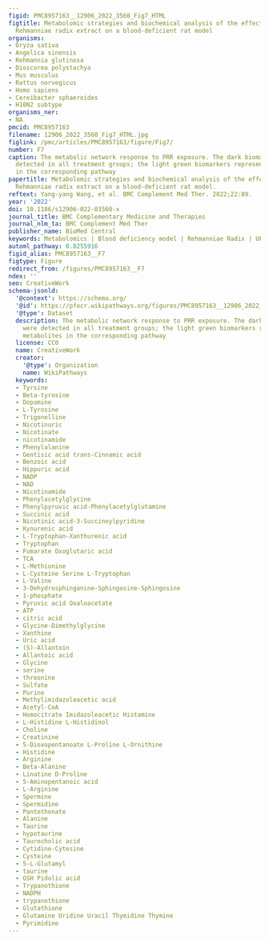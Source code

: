 ```yaml
---
figid: PMC8957163__12906_2022_3560_Fig7_HTML
figtitle: Metabolomic strategies and biochemical analysis of the effect of processed
  Rehmanniae radix extract on a blood-deficient rat model
organisms:
- Oryza sativa
- Angelica sinensis
- Rehmannia glutinosa
- Dioscorea polystachya
- Mus musculus
- Rattus norvegicus
- Homo sapiens
- Cereibacter sphaeroides
- H10N2 subtype
organisms_ner:
- NA
pmcid: PMC8957163
filename: 12906_2022_3560_Fig7_HTML.jpg
figlink: /pmc/articles/PMC8957163/figure/Fig7/
number: F7
caption: The metabolic network response to PRR exposure. The dark biomarkers were
  detected in all treatment groups; the light green biomarkers represent the metabolites
  in the corresponding pathway
papertitle: Metabolomic strategies and biochemical analysis of the effect of processed
  Rehmanniae radix extract on a blood-deficient rat model.
reftext: Yang-yang Wang, et al. BMC Complement Med Ther. 2022;22:89.
year: '2022'
doi: 10.1186/s12906-022-03560-x
journal_title: BMC Complementary Medicine and Therapies
journal_nlm_ta: BMC Complement Med Ther
publisher_name: BioMed Central
keywords: Metabolomics | Blood deficiency model | Rehmanniae Radix | UPLC-Q-TOF/MS
automl_pathway: 0.8255916
figid_alias: PMC8957163__F7
figtype: Figure
redirect_from: /figures/PMC8957163__F7
ndex: ''
seo: CreativeWork
schema-jsonld:
  '@context': https://schema.org/
  '@id': https://pfocr.wikipathways.org/figures/PMC8957163__12906_2022_3560_Fig7_HTML.html
  '@type': Dataset
  description: The metabolic network response to PRR exposure. The dark biomarkers
    were detected in all treatment groups; the light green biomarkers represent the
    metabolites in the corresponding pathway
  license: CC0
  name: CreativeWork
  creator:
    '@type': Organization
    name: WikiPathways
  keywords:
  - Tyrsine
  - Beta-tyrosine
  - Dopamine
  - L-Tyrosine
  - Trigonelline
  - Nicotinuric
  - Nicotinate
  - nicotinamide
  - Phenylalanine
  - Gentisic acid trans-Cinnamic acid
  - Benzoic acid
  - Hippuric acid
  - NADP
  - NAD
  - Nicotinamide
  - Phenylacetylglycine
  - Phenylpyruvic acid-Phenylacetylglutamine
  - Succinic acid
  - Nicotinic acid-3-Succinoylpyridine
  - Kynurenic acid
  - L-Tryptophan-Xanthurenic acid
  - Tryptophan
  - Fumarate Oxoglutaric acid
  - TCA
  - L-Methionine
  - L-Cysteine Serine L-Tryptophan
  - L-Valine
  - 3-Dehydrosphinganine-Sphingosine-Sphingosine
  - 1-phosphate
  - Pyruvic acid Oxaloacetate
  - ATP
  - citric acid
  - Glycine-Dimethylglycine
  - Xanthine
  - Uric acid
  - (S)-Allantoin
  - Allantoic acid
  - Glycine
  - serine
  - threonine
  - Sulfate
  - Purine
  - Methylimidazoleacetic acid
  - Acetyl-CoA
  - Homocitrate Imidazoleacetic Histamine
  - L-Histidine L-Histidinol
  - Choline
  - Creatinine
  - 5-Dioxopentanoate L-Proline L-Ornithine
  - Histidine
  - Arginine
  - Beta-Alanine
  - Linatine D-Proline
  - 5-Aminopentanoic acid
  - L-Arginine
  - Spermine
  - Spermidine
  - Pantothenate
  - Alanine
  - Taurine
  - hypotaurine
  - Taurocholic acid
  - Cytidine-Cytesine
  - Cysteine
  - 5-L-Glutamyl
  - taurine
  - GSH Pidolic acid
  - Trypanothione
  - NADPH
  - trypanothione
  - Glutathione
  - Glutamine Uridine Uracil Thymidine Thymine
  - Pyrimidine
---
```

